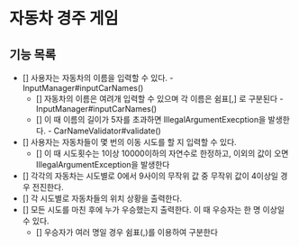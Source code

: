 # 자동차 경주 게임

## 기능 목록

- [] 사용자는 자동차의 이름을 입력할 수 있다. - InputManager#inputCarNames()
  - [] 자동차의 이름은 여려개 입력할 수 있으며 각 이름은 쉼표[,] 로 구분된다 - InputManager#inputCarNames()
  - [] 이 때 이름의 길이가 5자를 초과하면 IllegalArgumentExecption을 발생한다. - CarNameValidator#validate()
- [] 사용자는 자동차들이 몇 번의 이동 시도를 할 지 입력할 수 있다.
  - [] 이 때 시도횟수는 1이상 10000이하의 자연수로 한정하고, 이외의 값이 오면 IllegalArgumentException을 발생한다
- [] 각각의 자동차는 시도별로 0에서 9사이의 무작위 값 중 무작위 값이 4이상일 경우 전진한다.
- [] 각 시도별로 자동차들의 위치 상황을 출력한다.
- [] 모든 시도를 마친 후에 누가 우승했는지 출력한다. 이 때 우승자는 한 명 이상일 수 있다.
  - [] 우승자가 여러 명일 경우 쉼표(,)를 이용하여 구분한다

